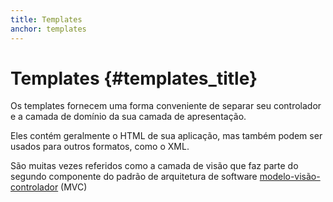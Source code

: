 ```yaml
---
title: Templates
anchor: templates
---
```


# Templates {#templates_title}

Os templates fornecem uma forma conveniente de separar seu controlador e a camada de domínio da sua camada de apresentação.

Eles contém geralmente o HTML de sua aplicação, mas também podem ser usados para outros formatos, como o XML.

São muitas vezes referidos como a camada de visão que faz parte do segundo componente do padrão de arquitetura de software [modelo-visão-controlador](/pages/Design-Patterns.html#model-view-controller) (MVC)